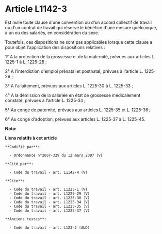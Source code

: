 # Article L1142-3

Est nulle toute clause d'une convention ou d'un accord collectif de travail ou d'un contrat de travail qui réserve le
bénéfice d'une mesure quelconque, à un ou des salariés, en considération du sexe. 

Toutefois, ces dispositions ne sont pas applicables lorsque cette clause a pour objet l'application des dispositions
relatives : 

1° A la protection de la grossesse et de la maternité, prévues aux articles L. 1225-1 à L. 1225-28 ; 

2° A l'interdiction d'emploi prénatal et postnatal, prévues à l'article L. 1225-29 ; 

3° A l'allaitement, prévues aux articles L. 1225-30 à L. 1225-33 ; 

4° A la démission de la salariée en état de grossesse médicalement constaté, prévues à l'article L. 1225-34 ; 

5° Au congé de paternité, prévues aux articles L. 1225-35 et L. 1225-36 ; 

6° Au congé d'adoption, prévues aux articles L. 1225-37 à L. 1225-45.

**Nota:**



**Liens relatifs à cet article**

	**Codifié par**:

	  - Ordonnance n°2007-329 du 12 mars 2007 (V)

	**Cité par**:

	  - Code du travail - art. L1142-4 (V)

	**Cite**:

	  - Code du travail - art. L1225-1 (V)
	  - Code du travail - art. L1225-29 (V)
	  - Code du travail - art. L1225-30 (V)
	  - Code du travail - art. L1225-34 (V)
	  - Code du travail - art. L1225-35 (V)
	  - Code du travail - art. L1225-37 (V)

	**Anciens textes**:

	  - Code du travail - art. L123-2 (AbD)
